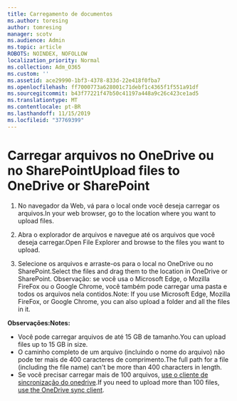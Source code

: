 ```yaml
---
title: Carregamento de documentos
ms.author: toresing
author: tomresing
manager: scotv
ms.audience: Admin
ms.topic: article
ROBOTS: NOINDEX, NOFOLLOW
localization_priority: Normal
ms.collection: Adm_O365
ms.custom: ''
ms.assetid: ace29990-1bf3-4378-833d-22e418f0fba7
ms.openlocfilehash: ff7000773a628001c71debf1c4365f1f551a91df
ms.sourcegitcommit: b43f77221f47b50c41197a448a9c26c423ce1ad5
ms.translationtype: MT
ms.contentlocale: pt-BR
ms.lasthandoff: 11/15/2019
ms.locfileid: "37769399"
---
```

# <a name="upload-files-to-onedrive-or-sharepoint"></a><span data-ttu-id="47b23-102">Carregar arquivos no OneDrive ou no SharePoint</span><span class="sxs-lookup"><span data-stu-id="47b23-102">Upload files to OneDrive or SharePoint</span></span>

1. <span data-ttu-id="47b23-103">No navegador da Web, vá para o local onde você deseja carregar os arquivos.</span><span class="sxs-lookup"><span data-stu-id="47b23-103">In your web browser, go to the location where you want to upload files.</span></span>
    
2. <span data-ttu-id="47b23-104">Abra o explorador de arquivos e navegue até os arquivos que você deseja carregar.</span><span class="sxs-lookup"><span data-stu-id="47b23-104">Open File Explorer and browse to the files you want to upload.</span></span>
    
3. <span data-ttu-id="47b23-105">Selecione os arquivos e arraste-os para o local no OneDrive ou no SharePoint.</span><span class="sxs-lookup"><span data-stu-id="47b23-105">Select the files and drag them to the location in OneDrive or SharePoint.</span></span> <span data-ttu-id="47b23-106">Observação: se você usa o Microsoft Edge, o Mozilla FireFox ou o Google Chrome, você também pode carregar uma pasta e todos os arquivos nela contidos.</span><span class="sxs-lookup"><span data-stu-id="47b23-106">Note: If you use Microsoft Edge, Mozilla FireFox, or Google Chrome, you can also upload a folder and all the files in it.</span></span>
    
<span data-ttu-id="47b23-107">**Observações:**</span><span class="sxs-lookup"><span data-stu-id="47b23-107">**Notes:**</span></span>

- <span data-ttu-id="47b23-108">Você pode carregar arquivos de até 15 GB de tamanho.</span><span class="sxs-lookup"><span data-stu-id="47b23-108">You can upload files up to 15 GB in size.</span></span> 
- <span data-ttu-id="47b23-109">O caminho completo de um arquivo (incluindo o nome do arquivo) não pode ter mais de 400 caracteres de comprimento.</span><span class="sxs-lookup"><span data-stu-id="47b23-109">The full path for a file (including the file name) can't be more than 400 characters in length.</span></span> 
- <span data-ttu-id="47b23-110">Se você precisar carregar mais de 100 arquivos, [use o cliente de sincronização do onedrive](https://go.microsoft.com/fwlink/?linkid=866427).</span><span class="sxs-lookup"><span data-stu-id="47b23-110">If you need to upload more than 100 files, [use the OneDrive sync client](https://go.microsoft.com/fwlink/?linkid=866427).</span></span> 
  

